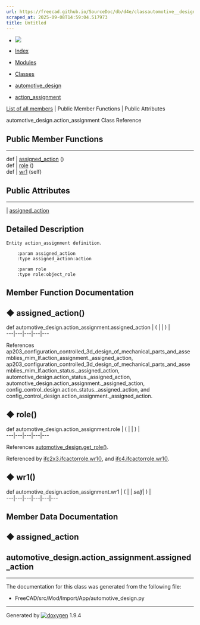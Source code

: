 ```yaml
---
url: https://freecad.github.io/SourceDoc/db/d4e/classautomotive__design_1_1action__assignment.html
scraped_at: 2025-09-08T14:59:04.517973
title: Untitled
---
```


  * [ ![](https://www.freecad.org/svg/logo-freecad.svg) ](https://freecadweb.org "FreeCAD")
  * [Index](../../index.html "Index")
  * [Modules](../../modules.html "Modules list")
  * [Classes](../../annotated.html "Annotated list")

  * [automotive_design](../../d4/ddf/namespaceautomotive__design.html)
  * [action_assignment](../../db/d4e/classautomotive__design_1_1action__assignment.html)

[List of all members](../../dd/d3e/classautomotive__design_1_1action__assignment-members.html) | Public Member Functions | Public Attributes

automotive_design.action_assignment Class Reference

##  Public Member Functions  
  
---  
def | [assigned_action](../../db/d4e/classautomotive__design_1_1action__assignment.html#a0101b912f822a34d1596ea5ac74e0a74) ()  
def | [role](../../db/d4e/classautomotive__design_1_1action__assignment.html#abfbf0b99cca5cc4e80fea27cb8763e40) ()  
def | [wr1](../../db/d4e/classautomotive__design_1_1action__assignment.html#a82ef48d14fa5b9e25800ddacbe09deee) (self)  
  
##  Public Attributes  
  
---  
|
[assigned_action](../../db/d4e/classautomotive__design_1_1action__assignment.html#ae34d494cb0fdfe59e1400ee2646829e2)  
  
## Detailed Description

    
    
    Entity action_assignment definition.
    
        :param assigned_action
        :type assigned_action:action
    
        :param role
        :type role:object_role

## Member Function Documentation

## ◆ assigned_action()

def automotive_design.action_assignment.assigned_action  | ( | | ) |   
---|---|---|---|---  
  
References
ap203_configuration_controlled_3d_design_of_mechanical_parts_and_assemblies_mim_lf.action_assignment._assigned_action,
ap203_configuration_controlled_3d_design_of_mechanical_parts_and_assemblies_mim_lf.action_status._assigned_action,
automotive_design.action_status._assigned_action,
automotive_design.action_assignment._assigned_action,
config_control_design.action_status._assigned_action, and
config_control_design.action_assignment._assigned_action.

## ◆ role()

def automotive_design.action_assignment.role  | ( | | ) |   
---|---|---|---|---  
  
References
[automotive_design.get_role()](../../d4/ddf/namespaceautomotive__design.html#aa39c3b3145ab49b56fd7b3de3f8effb4).

Referenced by
[ifc2x3.ifcactorrole.wr1()](../../d9/d2f/classifc2x3_1_1ifcactorrole.html#ae281a252ec7f6b1d00c2b9989182978f),
and
[ifc4.ifcactorrole.wr1()](../../d8/d4c/classifc4_1_1ifcactorrole.html#aad59c64b5c5e278a59b5366592647b2d).

## ◆ wr1()

def automotive_design.action_assignment.wr1  | ( |  | _self_| ) |   
---|---|---|---|---|---  
  
## Member Data Documentation

## ◆ assigned_action

automotive_design.action_assignment.assigned_action  
---  
  
* * *

The documentation for this class was generated from the following file:

  * FreeCAD/src/Mod/Import/App/automotive_design.py

* * *

Generated by
[![doxygen](../../doxygen.svg)](https://www.doxygen.org/index.html) 1.9.4

